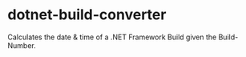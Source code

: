 # dotnet-build-converter
Calculates the date &amp; time of a .NET Framework Build given the Build-Number.
